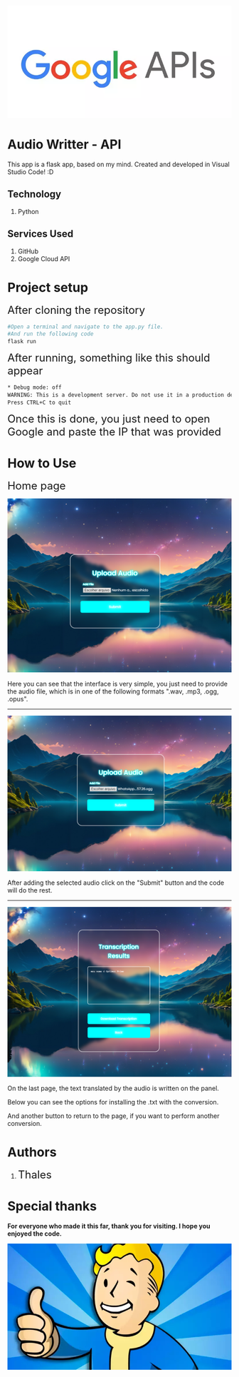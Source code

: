 ![Google Image](Scripts/static/img/Google-API.webp)


# Audio Writter - API
This app is a flask app, based on my mind. Created and developed in Visual Studio Code! :D

## Technology

1. Python

## Services Used
1. GitHub
2. Google Cloud API


# Project setup 
<span style="font-size:24px;">After cloning the repository</span>
```bash
#Open a terminal and navigate to the app.py file.
#And run the following code
flask run
```
<span style="font-size:24px;">After running, something like this should appear</span>

```bash
* Debug mode: off
WARNING: This is a development server. Do not use it in a production deployment. Use a production WSGI server instead. * Running on http://127.0.0.1:5000
Press CTRL+C to quit
```
<span style="font-size:24px;">Once this is done, you just need to open Google and paste the IP that was provided</span>

# How to Use

<span style="font-size:24px;">Home page</span>

![Home Image](Scripts/static/img/Home.PNG)

Here you can see that the interface is very simple, you just need to provide the audio file, which is in one of the following formats ".wav, .mp3, .ogg, .opus".

***

![Home Image](Scripts/static/img/Upload.PNG)

After adding the selected audio click on the "Submit" button and the code will do the rest.

***

![Home Image](Scripts/static/img/SucessPage.PNG)

On the last page, the text translated by the audio is written on the panel.

Below you can see the options for installing the .txt with the conversion.

And another button to return to the page, if you want to perform another conversion.


# Authors

1. <span style="font-size:24px;">Thales</span>


# Special thanks

**For everyone who made it this far, thank you for visiting. I hope you enjoyed the code.**

![FaloutBoy](Scripts/static/img/FalloutBoy.webp)